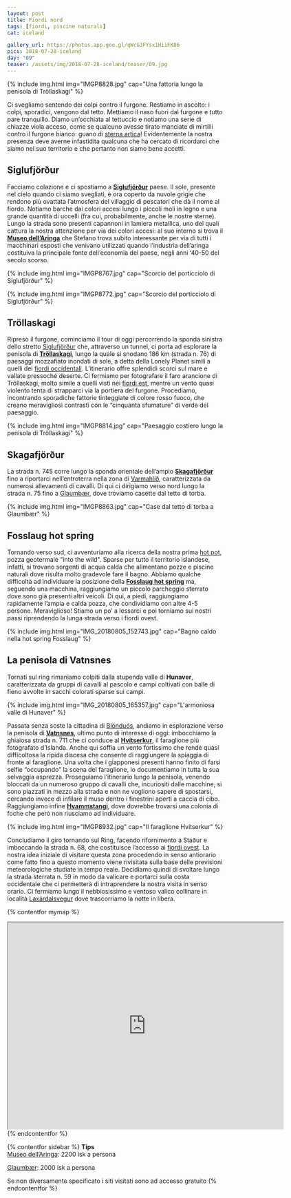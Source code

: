 ```yaml
---
layout: post
title: Fiordi nord
tags: [fiordi, piscine naturali]
cat: iceland

gallery_url: https://photos.app.goo.gl/qWcGJFYsx1HiiFK86
pics: 2018-07-28-iceland
day: "09"
teaser: /assets/img/2018-07-28-iceland/teaser/09.jpg
---
```


{% include img.html img="IMGP8828.jpg" cap="Una fattoria lungo la penisola di Tröllaskagi" %}

Ci svegliamo sentendo dei colpi contro il furgone. Restiamo in ascolto: i colpi, sporadici, vengono dal tetto. Mettiamo il naso fuori dal furgone e tutto pare tranquillo. Diamo un’occhiata al tettuccio e notiamo una serie di chiazze viola acceso, come se qualcuno avesse tirato manciate di mirtilli contro il furgone bianco: guano di [sterna artica](https://it.wikipedia.org/wiki/Sterna_paradisaea)! Evidentemente la nostra presenza deve averne infastidita qualcuna che ha cercato di ricordarci che siamo nel suo territorio e che pertanto non siamo bene accetti.
## Siglufjörður

Facciamo colazione e ci spostiamo a [**Siglufjörður**](https://www.introducingiceland.com/siglufjordur) paese. Il sole, presente nel cielo quando ci siamo svegliati, è ora coperto da nuvole grigie che rendono più ovattata l’atmosfera del villaggio di pescatori che dà il nome al fiordo. Notiamo barche dai colori accesi lungo i piccoli moli in legno e una grande quantità di uccelli (fra cui, probabilmente, anche le nostre sterne). Lungo la strada sono presenti capannoni in lamiera metallica, uno dei quali cattura la nostra attenzione per via dei colori accesi: al suo interno si trova il [**Museo dell’Aringa**](http://www.sild.is/en) che Stefano trova subito interessante per via di tutti i macchinari esposti che venivano utilizzati quando l’industria dell’aringa costituiva la principale fonte dell’economia del paese, negli anni ‘40-50 del secolo scorso.

{% include img.html img="IMGP8767.jpg" cap="Scorcio del porticciolo di Siglufjörður" %}

{% include img.html img="IMGP8772.jpg" cap="Scorcio del porticciolo di Siglufjörður" %}

## Tröllaskagi

Ripreso il furgone, cominciamo il tour di oggi percorrendo la sponda sinistra dello stretto [Siglufjörður](https://it.wikipedia.org/wiki/Siglufj%C3%B6r%C3%B0ur_(fiordo)) che, attraverso un tunnel, ci porta ad esplorare la penisola di [**Tröllaskagi**](https://www.lonelyplanetitalia.it/destinazioni/islanda/penisola-di-troellaskagi), lungo la quale si snodano 186 km (strada n. 76) di paesaggi mozzafiato inondati di sole, a detta della Lonely Planet simili a quelli dei [fiordi occidentali](https://www.van42.com/2018/08/06/iceland_10-fiordi-ovest.html). L’itinerario offre splendidi scorci sul mare e vallate pressoché deserte. Ci fermiamo per fotografare il faro arancione di Tröllaskagi, molto simile a quelli visti nei [fiordi est](https://www.van42.com/2018/08/02/iceland_06-fiordi-est.html), mentre un vento quasi violento tenta di strapparci via la portiera del furgone. Procediamo, incontrando sporadiche fattorie tinteggiate di colore rosso fuoco, che creano meravigliosi contrasti con le “cinquanta sfumature” di verde del paesaggio.

{% include img.html img="IMGP8814.jpg" cap="Paesaggio costiero lungo la penisola di Tröllaskagi" %}

## Skagafjörður

La strada n. 745 corre lungo la sponda orientale dell’ampio [**Skagafjörður**](https://visitskagafjordur.is/) fino a riportarci nell’entroterra nella zona di [Varmahlíð](https://www.lonelyplanetitalia.it/destinazioni/islanda/varmahlidj), caratterizzata da numerosi allevamenti di cavalli. Di qui ci dirigiamo verso nord lungo la strada n. 75 fino a [Glaumbær](https://www.glaumbaer.is/is/en), dove troviamo casette dal tetto di torba.

{% include img.html img="IMGP8863.jpg" cap="Case dal tetto di torba a Glaumbær" %}

## Fosslaug hot spring

Tornando verso sud, ci avventuriamo alla ricerca della nostra prima [hot pot](https://www.hotpot-iceland.com/en/), pozza geotermale "into the wild". Sparse per tutto il territorio islandese, infatti, si trovano sorgenti di acqua calda che alimentano pozze e piscine naturali dove risulta molto gradevole fare il bagno. Abbiamo qualche difficoltà ad individuare la posizione della [**Fosslaug hot spring**](https://icelandtravelguide.is/locations/fosslaug-hot-spring/) ma, seguendo una macchina, raggiungiamo un piccolo parcheggio sterrato dove sono già presenti altri veicoli. Di qui, a piedi, raggiungiamo rapidamente l’ampia e calda pozza, che condividiamo con altre 4-5 persone. Meraviglioso! Stiamo un po’ a lessarci e poi torniamo sui nostri passi riprendendo la lunga strada verso i fiordi ovest.

{% include img.html img="IMG_20180805_152743.jpg" cap="Bagno caldo nella hot spring Fosslaug" %}

## La penisola di Vatnsnes
Tornati sul ring rimaniamo colpiti dalla stupenda valle di **Hunaver**, caratterizzata da gruppi di cavalli al pascolo e campi coltivati con balle di fieno avvolte in sacchi colorati sparse sui campi.

{% include img.html img="IMG_20180805_165357.jpg" cap="L'armoniosa valle di Hunaver" %}

Passata senza soste la cittadina di [Blönduós](https://www.northiceland.is/en/destinations/towns/blonduos), andiamo in esplorazione verso la penisola di [**Vatnsnes**](https://guidetoiceland.is/travel-iceland/drive/vatnsnes), ultimo punto di interesse di oggi: imbocchiamo la ghiaiosa strada n. 711 che ci conduce al [**Hvítserkur**](https://guidetoiceland.is/travel-iceland/drive/hvitserkur), il faraglione più fotografato d’Islanda. Anche qui soffia un vento fortissimo che rende quasi difficoltosa la ripida discesa che consente di raggiungere la spiaggia di fronte al faraglione. Una volta che i giapponesi presenti hanno finito di farsi selfie “occupando” la scena del faraglione, lo documentiamo in tutta la sua selvaggia asprezza. Proseguiamo l’itinerario lungo la penisola, venendo bloccati da un numeroso gruppo di cavalli che, incuriositi dalle macchine, si sono piazzati in mezzo alla strada e non ne vogliono sapere di spostarsi, cercando invece di infilare il muso dentro i finestrini aperti a caccia di cibo. Raggiungiamo infine [**Hvammstangi**](https://guidetoiceland.is/travel-iceland/drive/hvammstangi), dove dovrebbe trovarsi una colonia di foche che però non riusciamo ad individuare.

{% include img.html img="IMGP8932.jpg" cap="Il faraglione Hvítserkur" %}

Concludiamo il giro tornando sul Ring, facendo rifornimento a Staður e imboccando la strada n. 68, che costituisce l’accesso ai [fiordi ovest](https://www.van42.com/2018/08/06/iceland_10-fiordi-ovest.html). La nostra idea iniziale di visitare questa zona procedendo in senso antiorario come fatto fino a questo momento viene rivisitata sulla base delle previsioni meteorologiche studiate in tempo reale. Decidiamo quindi di svoltare lungo la strada sterrata n. 59 in modo da valicare e portarci sulla costa occidentale che ci permetterà di intraprendere la nostra visita in senso orario. Ci fermiamo lungo il nebbiosissimo e ventoso valico collinare in località [Laxárdalsvegur](https://goo.gl/maps/61twJWiKp3e8ExxZ9) dove trascorriamo la notte in libera.

{% contentfor mymap %}
<iframe src="https://www.google.com/maps/d/embed?mid=18cfxZFaBraL_x_J8Pqa_99BPzfVvUIUd&ehbc=2E312F" width="640" height="480"></iframe>
{% endcontentfor %}

{% contentfor sidebar %}
**Tips**  
[Museo dell’Aringa](http://www.sild.is/en): 2200 isk a persona

[Glaumbær](https://www.glaumbaer.is/is/en): 2000 isk a persona

Se non diversamente specificato i siti visitati sono ad accesso gratuito
{% endcontentfor %}